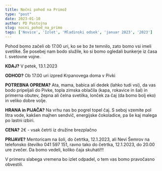 ```yaml
---
title: Nočni pohod na Primož
type: "post"
date: 2023-01-10
author: PD Postojna
slug: nocni_pohod_na_primo
tags: ['Novice', 'Izlet', 'Mladinski odsek', 'januar 2023', '2023']
---
```


Pohod bomo začeli ob 17.00 uri, ko se bo že temnilo, zato bomo vsi imeli svetilke. Še posebej nam bodo služile, ko si bomo ogledali bunkerje iz časa I. svetovne vojne.

**KDAJ?**
V petek, 13.1.2023

**ODHOD?**
Ob 17.00 uri izpred Krpanovega doma v Pivki

**POTREBNA OPREMA?**
Ata, mama, babica ali dedek (lahko tudi vsi), da vas bodo pripeljali do Pivke, topla zimska oblačila (kapa, rokavice in šal) in primerna obutev, žepna ali čelna svetilka,  lonček za čaj (da bomo bolj eko) in veliko dobre volje.

**HRANA in PIJAČA?**
Na vrhu nas bo pogrel topel čaj. S seboj vzemite pol litra vode,  kakšen majhen sendvič, energijske čokoladice, pa še kaj malega po lastni izbiri.

**CENA?**
2€ - vsak četrti iz družine brezplačno

**PRIJAVE?**
Mentoricam na šoli, do četrtka, 12.1.2023, ali Nevi Šemrov na telefonsko številko 041 597 151, ravno tako do četrtka, 12.1.2023, do 20.00 ure zvečer. Da bomo vedeli, koliko čaja skuhati!!!

V primeru slabega vremena bo izlet odpadel, o tem vas bomo pravočasno obvestili.
